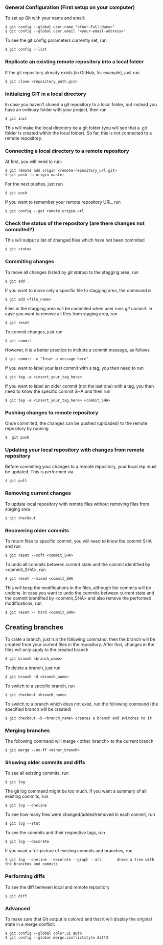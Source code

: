 ### General Configuration (First setup on your computer)

To set up Git with your name and email:
```shell
$ git config --global user.name "<Your-Full-Name>"
$ git config --global user.email "<your-email-address>"	
```

To see the git config parameters currently set, run
```shell
$ git config --list
```

### Replicate an existing remote repository into a local folder

If the git repository already exists (in GitHub, for example), just run
```shell
$ git clone <repository_path.git>
```

### Initializing GIT in a local directory

In case you haven't cloned a git repository to a local folder, but instead you have an ordinary folder with your project, then run
```shell
$ git init
```
This will make the local directory be a git folder (you will see that a .git folder is created within the local folder). So far, this is not connected to a remote repository. 

### Connecting a local directory to a remote repository

At first, you will need to run:
```shell
$ git remote add origin <remote-repository_url.git>
$ git push -u origin master		
```` 

For the next pushes, just run
```shell
$ git push
```

If you want to remember your remote repository URL, run
```shell
$ git config --get remote.origin.url			
```

### Check the status of the repository (are there changes not commited?)

This will output a list of changed files which have not been commited
```shell
$ git status
```

### Commiting changes 

To move all changes (listed by _git status_) to the stagging area, run
```shell
$ git add .
```

If you want to move only a specific file to stagging area, the command is
```shell
$ git add <file_name>
```

Files in the stagging area will be commited when user runs _git commit_. In case you want to remove all files from staging area, run
```shell
$ git reset			
```
To commit changes, just run
```shell
$ git commit			
```
However, it is a better practice to include a commit message, as follows
```shell
$ git commit -m "Inser a message here"
```
If you want to label your last commit with a tag, you then need to run
``` shell
$ git tag -a <insert_your_tag_here> 
```
If you want to label an older commit (not the last one) with a tag, you then need to know the specific commit SHA and then run
``` shell
$ git tag -a <insert_your_tag_here> <commit_SHA>
```

### Pushing changes to remote repository

Once commited, the changes can be pushed (uploaded) to the remote repository by running 
```shell
$  git push
```

### Updating your local repository with changes from remote repository

Before commiting your changes to a remote repository, your local rep must be updated. This is performed via
```shell
$ git pull	
```

### Removing current changes 

To update local repository with remote files without removing files from staging area
```shell
$ git checkout			
```

### Recovering older commits

To return files to specific commit, you will need to know the commit SHA and run
```shell
$ git reset --soft <commit_SHA>			
```
To undo all commits between current state and the commit identified by <commit_SHA>, run
```shell
$ git reset --mixed <commit_SHA
```
This will keep the modifications in the files, although the commits will be undone. In case you want to undo the commits between current state and the commit identified by <commit_SHA> and also remove the performed modifications, run 
```shell
$ git reset -- hard <commit_SHA>
```

## Creating branches
To crate a branch, just run the following command. then the branch will be created from your current files in the repository. After that, changes in the files will only apply to the created branch
```shell
$ git branch <branch_name>
```
To delete a branch, just run
```shell
$ git branch -d <branch_name>
```
To switch to a specific branch, run
```shell
$ git checkout <branch_name>
```
To switch to a branch which does not exist, run the following command (the specified branch will be created)
```shell
$ git checkout -b <branch_name>	creates a branch and switches to it
```

###  Merging branches 
The following command will merge <other_branch> to the current branch
```shell
$ git merge --no-ff <other_branch> 		
```

### Showing older commits and diffs

To see all existing commits, run
```shell
$ git log   		
```
The git log command might be too much. If you want a summary of all existing commits, run
```shell
$ git log --oneline		
```
To see how many files were changed/added/removed in each commit, run
```shell
$ git log --stat		
```
To see the commits and their respective tags, run
```shell
$ git log --decorate		
```
If you want a full picture of existing commits and branches, run
```shell
$ git log --oneline --decorate --graph --all       draws a tree with the branches and commits
```

### Performing diffs 
To see the diff between local and remote repository
```shell
$ git diff			
```

### Advanced 

To make sure that Git output is colored and that it will display the original state in a merge conflict:
```shell
$ git config --global color.ui auto				
$ git config --global merge.conflictstyle diff3			
```



	
